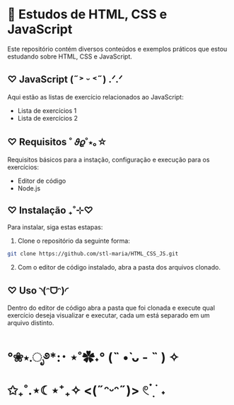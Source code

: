 # 💜 Estudos de HTML, CSS e JavaScript
Este repositório contém diversos conteúdos e exemplos práticos que estou estudando sobre HTML, CSS e JavaScript.

## ♡ JavaScript (˶˃ ᵕ ˂˶) .ᐟ.ᐟ
Aqui estão as listas de exercício relacionados ao JavaScript:
* Lista de exercícios 1
* Lista de exercícios 2

## ♡ Requisitos ˚ 𝜗𝜚˚⋆｡☆
Requisitos básicos para a instação, configuração e execução para os exercícios:
- Editor de código
- Node.js

## ♡ Instalação ₊˚⊹♡
Para instalar, siga estas estapas:
1. Clone o repositório da seguinte forma:
```bash
git clone https://github.com/stl-maria/HTML_CSS_JS.git
```
2. Com o editor de código instalado, abra a pasta dos arquivos clonado.

## ♡ Uso ◝(ᵔᗜᵔ)◜
Dentro do editor de código abra a pasta que foi clonada e execute qual exercício deseja visualizar e executar, cada um está separado em um arquivo distinto.

# °❀⋆.ೃ࿔*:･ ⋆˚✿˖° (˵ •̀ ᴗ - ˵ ) ✧ ✩₊˚.⋆☾⋆⁺₊✧ <(˶ᵔᵕᵔ˶)> 𓏲 ๋࣭  ࣪ ˖